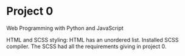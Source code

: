 # Project 0

Web Programming with Python and JavaScript


HTML and SCSS styling:
HTML has an unordered list.
Installed SCSS compiler.
The SCSS had all the requirements giving in project 0.
